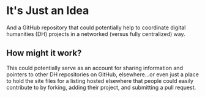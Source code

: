 # It's Just an Idea

And a GitHub repository that could potentially help to coordinate digital humanities (DH) projects in a networked (versus fully centralized) way.

## How might it work?

This could potentially serve as an account for sharing information and pointers to other DH repositories on GitHub, elsewhere...or even just a place to hold the site files for a listing hosted elsewhere that people could easily contribute to by forking, adding their project, and submitting a pull request.

